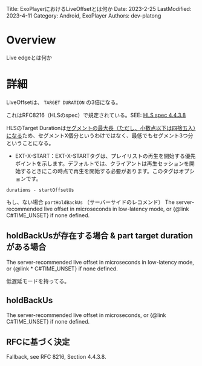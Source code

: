 Title: ExoPlayerにおけるLiveOffsetとは何か
Date: 2023-2-25
LastModified: 2023-4-11
Category: Android, ExoPlayer
Authors: dev-platong

# Overview

Live edgeとは何か

# 詳細

LiveOffsetは、 `TARGET DURATION` の3倍になる。

これはRFC8216（HLSのspec）で規定されている。SEE: [HLS spec 4.4.3.8](https://datatracker.ietf.org/doc/html/draft-pantos-hls-rfc8216bis-09#:~:text=Its%20absence%20implies%20a%20value%20of%20three%0A%20%20%20%20%20%20times%20the%20Target%20Duration.)

HLSのTarget Durationは[セグメントの最大長（ただし、小数点以下は四捨五入）になる](https://gnzo.com/labo/archives/646#:~:text=The%20EXT-X-TARGETDURATION,%E9%81%A9%E7%94%A8%E3%81%95%E3%82%8C%E3%81%BE%E3%81%99%E3%80%82)ため、セグメントX個分というわけではなく、最低でもセグメント3つ分ということになる。

- EXT-X-START：EXT-X-STARTタグは、プレイリストの再生を開始する優先ポイントを示します。デフォルトでは、クライアントは再生セッションを開始するときにこの時点で再生を開始する必要があります。このタグはオプションです。

`durations - startOffsetUs` 

もし、ない場合 `partHoldBackUs` （サーバーサイドのレコメンド） The server-recommended live offset in microseconds in low-latency mode, or {@link C#TIME_UNSET} if none defined.  

## holdBackUsが存在する場合 & part target durationがある場合

The server-recommended live offset in microseconds in low-latency mode, or {@link * C#TIME_UNSET} if none defined.

低遅延モードを持ってる。

## holdBackUs

The server-recommended live offset in microseconds, or {@link C#TIME_UNSET} if none defined.

## RFCに基づく決定

 Fallback, see RFC 8216, Section 4.4.3.8.

